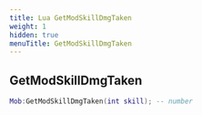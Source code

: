 ```yaml
---
title: Lua GetModSkillDmgTaken
weight: 1
hidden: true
menuTitle: GetModSkillDmgTaken
---
```

## GetModSkillDmgTaken
```lua
Mob:GetModSkillDmgTaken(int skill); -- number
```
